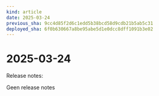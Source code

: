 ```yaml
---
kind: article
date: 2025-03-24
previous_sha: 9cc4d85f2d6c1edd5b38bcd58d9cdb21b5ab5c31
deployed_sha: 6f0b630667a8be95abe5d1e0dcc8dff1091b3e02
---
```


# 2025-03-24

Release notes:

Geen release notes
